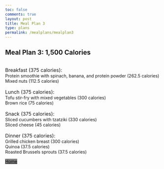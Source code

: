 ```yaml
---
toc: false
comments: true
layout: post
title: Meal Plan 3
type: plans
permalink: /mealplans/mealplan3
---
```


## Meal Plan 3: 1,500 Calories
<br>
<span style="font-size: 16px;">Breakfast (375 calories):</span>
<br>
Protein smoothie with spinach, banana, and protein powder (262.5 calories)
<br>
Mixed nuts (112.5 calories)
<br>
<br>
<span style="font-size: 16px;">Lunch (375 calories):</span>
<br>
Tofu stir-fry with mixed vegetables (300 calories)
<br>
Brown rice (75 calories)
<br>
<br>
<span style="font-size: 16px;">Snack (375 calories):</span>
<br>
Sliced cucumbers with tzatziki (330 calories)
<br>
Sliced cheese (45 calories)
<br>
<br>
<span style="font-size: 16px;">Dinner (375 calories):</span>
<br>
Grilled chicken breast (300 calories)
<br>
Quinoa (37.5 calories)
<br>
Roasted Brussels sprouts (37.5 calories)

<a href="/ppfrontend/" class="button" style="color: black; background-color: grey;">Home</a>